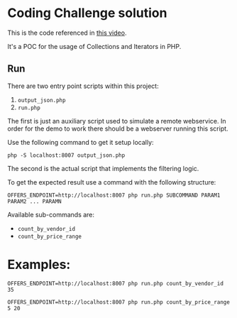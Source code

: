 # Coding Challenge solution

This is the code referenced in [this video](https://www.youtube.com/watch?v=vkM_BZbAMYA).

It's a POC for the usage of Collections and Iterators in PHP.

## Run

There are two entry point scripts within this project:

1. `output_json.php`
2. `run.php`

The first is just an auxiliary script used to simulate a remote webservice. In order for the demo to work there should be a webserver running this script.

Use the following command to get it setup locally:

```command
php -S localhost:8007 output_json.php
```

The second is the actual script that implements the filtering logic.

To get the expected result use a command with the following structure:

```command
OFFERS_ENDPOINT=http://localhost:8007 php run.php SUBCOMMAND PARAM1 PARAM2 ... PARAMN
```

Available sub-commands are:

* `count_by_vendor_id`
* `count_by_price_range`

Examples:
=========

```command
OFFERS_ENDPOINT=http://localhost:8007 php run.php count_by_vendor_id 35
```

```command
OFFERS_ENDPOINT=http://localhost:8007 php run.php count_by_price_range 5 20
```
